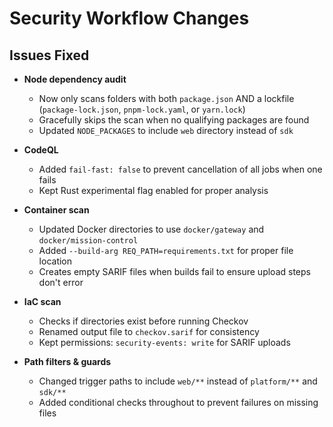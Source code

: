 # Security Workflow Changes

## Issues Fixed

- **Node dependency audit**
  - Now only scans folders with both `package.json` AND a lockfile (`package-lock.json`, `pnpm-lock.yaml`, or `yarn.lock`)
  - Gracefully skips the scan when no qualifying packages are found
  - Updated `NODE_PACKAGES` to include `web` directory instead of `sdk`

- **CodeQL**
  - Added `fail-fast: false` to prevent cancellation of all jobs when one fails
  - Kept Rust experimental flag enabled for proper analysis

- **Container scan**
  - Updated Docker directories to use `docker/gateway` and `docker/mission-control`
  - Added `--build-arg REQ_PATH=requirements.txt` for proper file location
  - Creates empty SARIF files when builds fail to ensure upload steps don't error

- **IaC scan**
  - Checks if directories exist before running Checkov
  - Renamed output file to `checkov.sarif` for consistency
  - Kept permissions: `security-events: write` for SARIF uploads

- **Path filters & guards**
  - Changed trigger paths to include `web/**` instead of `platform/**` and `sdk/**`
  - Added conditional checks throughout to prevent failures on missing files
